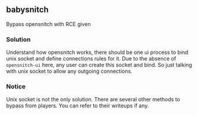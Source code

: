 ## babysnitch

Bypass opensnitch with RCE given

### Solution

Understand how opensnitch works, there should be one ui process to bind unix socket and define connections rules for it. 
Due to the absence of `opensnitch-ui` here, any user can create this socket and bind. 
So just talking with unix socket to allow any outgoing connections.

### Notice

Unix socket is not the only solution. There are several other methods to bypass from players. You can refer to their writeups if any.
